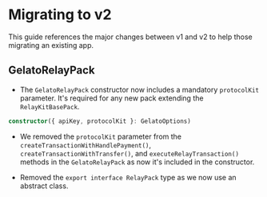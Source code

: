 # Migrating to v2

This guide references the major changes between v1 and v2 to help those migrating an existing app.

## GelatoRelayPack

- The `GelatoRelayPack` constructor now includes a mandatory `protocolKit` parameter. It's required for any new pack extending the `RelayKitBasePack`.

```typescript
constructor({ apiKey, protocolKit }: GelatoOptions)
```

- We removed the `protocolKit` parameter from the `createTransactionWithHandlePayment()`, `createTransactionWithTransfer()`, and `executeRelayTransaction()` methods in the `GelatoRelayPack` as now it's included in the constructor.

- Removed the `export interface RelayPack` type as we now use an abstract class.
